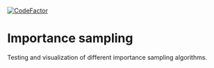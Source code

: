 [![CodeFactor](https://www.codefactor.io/repository/github/trofimm/importancesampling/badge)](https://www.codefactor.io/repository/github/trofimm/importancesampling)

# Importance sampling
Testing and visualization of different importance sampling algorithms.


